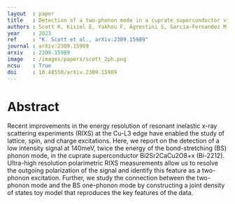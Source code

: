 ```yaml
---
layout  : paper
title   : Detection of a two-phonon mode in a cuprate superconductor via polarimetric RIXS
authors : Scott K, Kisiel E, Yakhou F, Agrestini S, Garcia-Fernandez M, Kummer K, Choi J, Zhong R, Schneeloch JA, Gu GD, Zhou KJ, Brookes NB, Kemper AF, Minola M, Boschini F, Frano A, Gozar A, da Silva Neto EH
year    : 2023
ref     : "K. Scott et al., arXiv:2309.15989"
journal : arXiv:2309.15989
arxiv   : 2309.15989
image   : /images/papers/scott_2ph.png
ncsu    : True
doi     : 10.48550/arXiv.2309.15989
---
```


# Abstract
Recent improvements in the energy resolution of resonant inelastic x-ray scattering experiments (RIXS) at the Cu-L3 edge have enabled the study of lattice, spin, and charge excitations. Here, we report on the detection of a low intensity signal at 140meV, twice the energy of the bond-stretching (BS) phonon mode, in the cuprate superconductor Bi2Sr2CaCu2O8+x (Bi-2212). Ultra-high resolution polarimetric RIXS measurements allow us to resolve the outgoing polarization of the signal and identify this feature as a two-phonon excitation. Further, we study the connection between the two-phonon mode and the BS one-phonon mode by constructing a joint density of states toy model that reproduces the key features of the data. 
